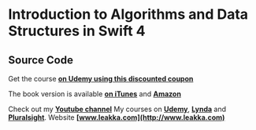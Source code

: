 # Introduction to Algorithms and Data Structures in Swift 4
## Source Code

Get the course **[on Udemy using this discounted coupon](https://www.udemy.com/introduction-to-algorithms-in-swift/?couponCode=BESTPRICE)**

The book version is available **[on iTunes](http://itunes.apple.com/us/book/id1345964250)** and **[Amazon](https://www.amazon.com/Introduction-Algorithms-Data-Structures-Swift-ebook/dp/B077D8MQ31)**

Check out my **[Youtube channel](https://www.youtube.com/c/swiftprogrammingtutorials)**
My courses on **[Udemy](https://www.udemy.com/user/karolynyisztor/)**, **[Lynda](https://www.lynda.com/Karoly-Nyisztor/9655357-1.html)** and **[Pluralsight](https://www.pluralsight.com/profile/author/karoly-nyisztor)**.
Website **[www.leakka.com](http://www.leakka.com)**
